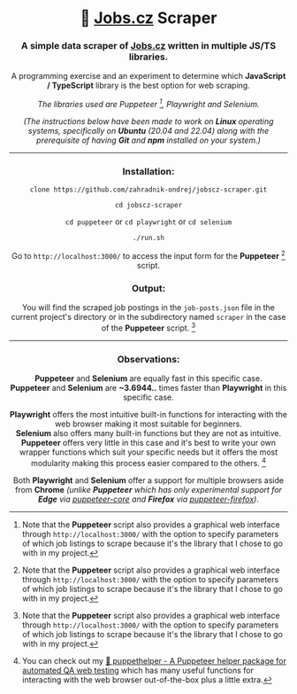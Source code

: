 <div align="center">

# 💼 [Jobs.cz](https://www.jobs.cz/prace/) Scraper

### A simple data scraper of [Jobs.cz](https://www.jobs.cz/prace/) written in multiple JS/TS libraries.

A programming exercise and an experiment to determine which **JavaScript / TypeScript** library is the best option for web scraping.

*The libraries used are Puppeteer [^1], Playwright and Selenium.*

*(The instructions below have been made to work on **Linux** operating systems, specifically on **Ubuntu** (20.04 and 22.04) along with the prerequisite of having **Git** and **npm** installed on your system.)*

***

### Installation:

`clone https://github.com/zahradnik-ondrej/jobscz-scraper.git`

`cd jobscz-scraper`

`cd puppeteer` or `cd playwright` or `cd selenium`

`./run.sh`

Go to `http://localhost:3000/` to access the input form for the **Puppeteer** [^1] script.

### Output:

You will find the scraped job postings in the `job-posts.json` file in the current project's directory or in the subdirectory named `scraper` in the case of the **Puppeteer** script. [^1]

***

### Observations:

**Puppeteer** and **Selenium** are equally fast in this specific case.  
**Puppeteer** and **Selenium** are **~3.6944..** times faster than **Playwright** in this specific case.

**Playwright** offers the most intuitive built-in functions for interacting with the web browser making it most suitable for beginners.  
**Selenium** also offers many built-in functions but they are not as intuitive.  
**Puppeteer** offers very little in this case and it's best to write your own wrapper functions which suit your specific needs but it offers the most modularity making this process easier compared to the others. [^2]

Both **Playwright** and **Selenium** offer a support for multiple browsers aside from **Chrome** *(unlike **Puppeteer** which has only experimental support for **Edge** via [puppeteer-core](https://www.npmjs.com/package/puppeteer-core) and **Firefox** via [puppeteer-firefox](https://www.npmjs.com/package/puppeteer-firefox))*.

[^1]: Note that the **Puppeteer** script also provides a graphical web interface through `http://localhost:3000/` with the option to specify parameters of which job listings to scrape because it's the library that I chose to go with in my project.

[^2]: You can check out my [🧰 puppethelper - A Puppeteer helper package for automated QA web testing](https://github.com/zahradnik-ondrej/puppethelper) which has many useful functions for interacting with the web browser out-of-the-box plus a little extra.

</div>
